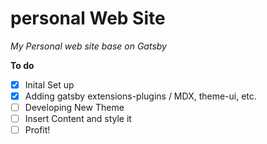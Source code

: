 # personal Web Site


_My Personal web site base on Gatsby_

**To do**

- [X] Inital Set up
- [X] Adding gatsby extensions-plugins / MDX, theme-ui, etc.
- [ ] Developing New Theme
- [ ] Insert Content and style it
- [ ] Profit!
